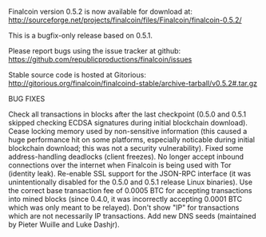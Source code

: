 Finalcoin version 0.5.2 is now available for download at:
http://sourceforge.net/projects/finalcoin/files/Finalcoin/finalcoin-0.5.2/

This is a bugfix-only release based on 0.5.1.

Please report bugs using the issue tracker at github:
https://github.com/republicproductions/finalcoin/issues

Stable source code is hosted at Gitorious:
http://gitorious.org/finalcoin/finalcoind-stable/archive-tarball/v0.5.2#.tar.gz

BUG FIXES

Check all transactions in blocks after the last checkpoint (0.5.0 and 0.5.1 skipped checking ECDSA signatures during initial blockchain download).
Cease locking memory used by non-sensitive information (this caused a huge performance hit on some platforms, especially noticable during initial blockchain download; this was
not a security vulnerability).
Fixed some address-handling deadlocks (client freezes).
No longer accept inbound connections over the internet when Finalcoin is being used with Tor (identity leak).
Re-enable SSL support for the JSON-RPC interface (it was unintentionally disabled for the 0.5.0 and 0.5.1 release Linux binaries).
Use the correct base transaction fee of 0.0005 BTC for accepting transactions into mined blocks (since 0.4.0, it was incorrectly accepting 0.0001 BTC which was only meant to be relayed).
Don't show "IP" for transactions which are not necessarily IP transactions.
Add new DNS seeds (maintained by Pieter Wuille and Luke Dashjr).
